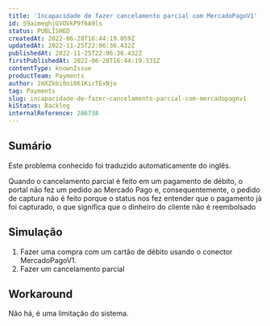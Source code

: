 ```yaml
---
title: 'Incapacidade de fazer cancelamento parcial com MercadoPagoV1'
id: 59aimeqhjGVOVkP9f6A9ls
status: PUBLISHED
createdAt: 2022-06-28T16:44:19.059Z
updatedAt: 2022-11-25T22:06:36.432Z
publishedAt: 2022-11-25T22:06:36.432Z
firstPublishedAt: 2022-06-28T16:44:19.331Z
contentType: knownIssue
productTeam: Payments
author: 2mXZkbi0oi061KicTExNjo
tag: Payments
slug: incapacidade-de-fazer-cancelamento-parcial-com-mercadopagov1
kiStatus: Backlog
internalReference: 286738
---
```


## Sumário

<div class="alert alert-info">
  <p>Este problema conhecido foi traduzido automaticamente do inglês.</p>
</div>


Quando o cancelamento parcial é feito em um pagamento de débito, o portal não fez um pedido ao Mercado Pago e, consequentemente, o pedido de captura não é feito porque o status nos fez entender que o pagamento já foi capturado, o que significa que o dinheiro do cliente não é reembolsado



## Simulação



1. Fazer uma compra com um cartão de débito usando o conector MercadoPagoV1.
2. Fazer um cancelamento parcial



## Workaround


Não há, é uma limitação do sistema.

